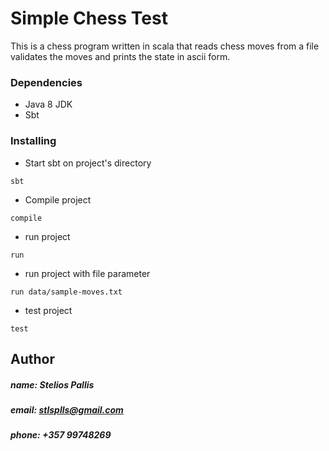 # Simple Chess Test 

This is a chess program written in scala that reads chess moves from a file validates the moves and prints the state in ascii form.


### Dependencies

* Java 8 JDK 
* Sbt

### Installing

* Start sbt on project's directory
```
sbt
```
* Compile project
```
compile
```
* run project
```
run 
```
* run project with file parameter
```
run data/sample-moves.txt
```
* test project
```
test 
```

## Author

##### name: Stelios Pallis
##### email: stlsplls@gmail.com
##### phone: +357 99748269
